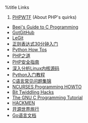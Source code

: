 %title Links
1. [PHPWTF](http://www.phpwtf.org/) (About PHP's quirks)
* [Beej's Guide to C Programming](http://xiaobin.net/wp-content/uploads/2009/bgc/)
* [GotGitHub](http://www.worldhello.net/gotgithub/)
* [LeGit](http://www.git-legit.org/)
* [正则表达式30分钟入门](http://deerchao.net/tutorials/regex/regex.htm)
* [Python How Tos](http://www.amk.ca/python/howto/)
* [PHP之道](http://wulijun.github.com/php-the-right-way/)
* [PHP安全指南](http://hhacker.com/files/200709/1/index.html)
* [深入分析Linux内核源码](http://oss.org.cn/kernel-book/)
* [Python入门教程](http://wiki.woodpecker.org.cn/moin/PyAbsolutelyZipManual)
* [C语言常见问题集锦](http://c-faq-chn.sourceforge.net/)
* [NCURSES Programming HOWTO](http://tldp.org/HOWTO/NCURSES-Programming-HOWTO/)
* [ Bit Twiddling Hacks ](http://graphics.stanford.edu/~seander/bithacks.html)
* [The GNU C Programming Tutorial](http://crasseux.com/books/ctutorial/)
* [HACKMEN](http://www.inwap.com/pdp10/hbaker/hakmem/hakmem.html)
* [开源世界旅行](http://i.linuxtoy.org/docs/guide/index.html)
* [Go语言文档](https://golang-china.googlecode.com/svn/trunk/Chinese/golang.org/index.html)
